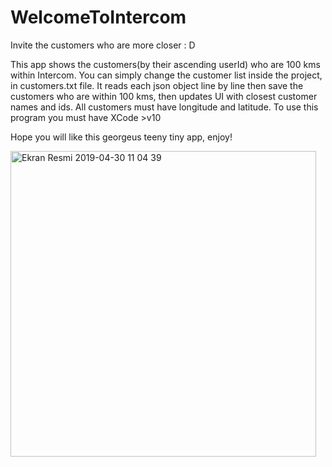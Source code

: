 # WelcomeToIntercom
Invite the customers who are more closer : D

This app shows the customers(by their ascending userId) who are 100 kms within Intercom.
You can simply change the customer list inside the project, in customers.txt file. 
It reads each json object line by line then save the customers who are within 100 kms, then updates UI with closest customer names and ids.
All customers must have longitude and latitude. 
To use this program you must have XCode >v10

Hope you will like this georgeus teeny tiny app, enjoy! 

<img width="489" alt="Ekran Resmi 2019-04-30 11 04 39" src="https://user-images.githubusercontent.com/7174879/56948571-3059a500-6b39-11e9-956d-c48b88495f4d.png">
